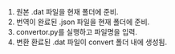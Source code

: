 1. 원본 .dat 파일을 현재 폴더에 준비.
2. 번역이 완료된 .json 파일을 현재 폴더에 준비.
3. convertor.py를 실행하고 파일명을 입력.
4. 변환 환료된 .dat 파일이 convert 폴더 내에 생성됨.